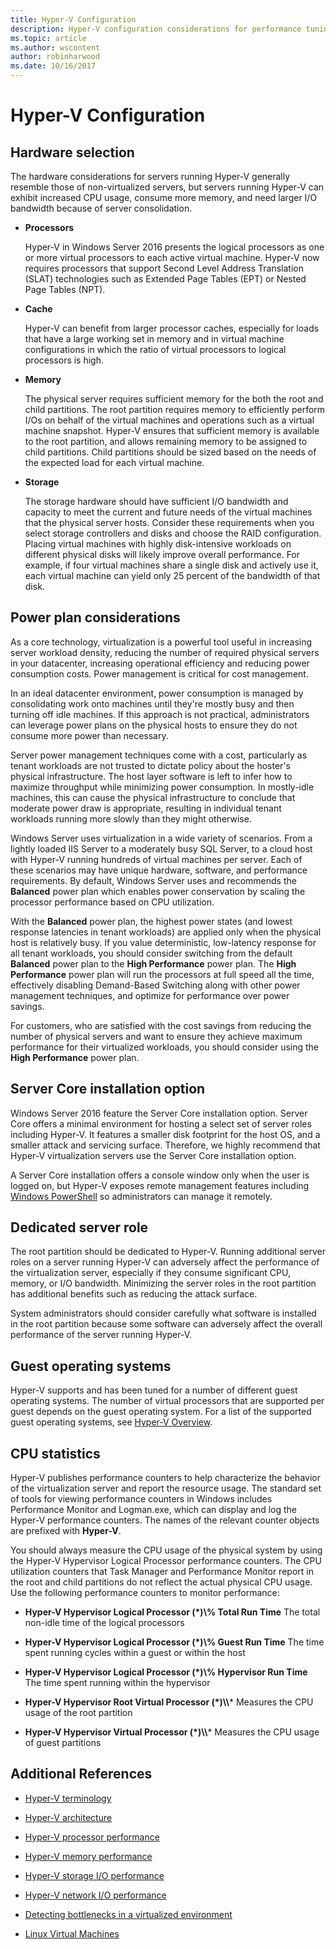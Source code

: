 ```yaml
---
title: Hyper-V Configuration
description: Hyper-V configuration considerations for performance tuning
ms.topic: article
ms.author: wscontent
author: robinharwood
ms.date: 10/16/2017
---
```


# Hyper-V Configuration

## Hardware selection

The hardware considerations for servers running Hyper-V generally resemble those of non-virtualized servers, but servers running Hyper-V can exhibit increased CPU usage, consume more memory, and need larger I/O bandwidth because of server consolidation.

-   **Processors**

    Hyper-V in Windows Server 2016 presents the logical processors as one or more virtual processors to each active virtual machine. Hyper-V now requires processors that support Second Level Address Translation (SLAT) technologies such as Extended Page Tables (EPT) or Nested Page Tables (NPT).

-   **Cache**

    Hyper-V can benefit from larger processor caches, especially for loads that have a large working set in memory and in virtual machine configurations in which the ratio of virtual processors to logical processors is high.

-   **Memory**

    The physical server requires sufficient memory for the both the root and child partitions. The root partition requires memory to efficiently perform I/Os on behalf of the virtual machines and operations such as a virtual machine snapshot. Hyper-V ensures that sufficient memory is available to the root partition, and allows remaining memory to be assigned to child partitions. Child partitions should be sized based on the needs of the expected load for each virtual machine.

-   **Storage**

    The storage hardware should have sufficient I/O bandwidth and capacity to meet the current and future needs of the virtual machines that the physical server hosts. Consider these requirements when you select storage controllers and disks and choose the RAID configuration. Placing virtual machines with highly disk-intensive workloads on different physical disks will likely improve overall performance. For example, if four virtual machines share a single disk and actively use it, each virtual machine can yield only 25 percent of the bandwidth of that disk.

## Power plan considerations

As a core technology, virtualization is a powerful tool useful in increasing server workload density, reducing the number of required physical servers in your datacenter, increasing operational efficiency and reducing power consumption costs. Power management is critical for cost management.

In an ideal datacenter environment, power consumption is managed by consolidating work onto machines until they're mostly busy and then turning off idle machines. If this approach is not practical, administrators can leverage power plans on the physical hosts to ensure they do not consume more power than necessary.

Server power management techniques come with a cost, particularly as tenant workloads are not trusted to dictate policy about the hoster's physical infrastructure. The host layer software is left to infer how to maximize throughput while minimizing power consumption. In mostly-idle machines, this can cause the physical infrastructure to conclude that moderate power draw is appropriate, resulting in individual tenant workloads running more slowly than they might otherwise.

Windows Server uses virtualization in a wide variety of scenarios. From a lightly loaded IIS Server to a moderately busy SQL Server, to a cloud host with Hyper-V running hundreds of virtual machines per server. Each of these scenarios may have unique hardware, software, and performance requirements. By default, Windows Server uses and recommends the **Balanced** power plan which enables power conservation by scaling the processor performance based on CPU utilization.

With the **Balanced** power plan, the highest power states (and lowest response latencies in tenant workloads) are applied only when the physical host is relatively busy. If you value deterministic, low-latency response for all tenant workloads, you should consider switching from the default **Balanced** power plan to the **High Performance** power plan. The **High Performance** power plan will run the processors at full speed all the time, effectively disabling Demand-Based Switching along with other power management techniques, and optimize for performance over power savings.

For customers, who are satisfied with the cost savings from reducing the number of physical servers and want to ensure they achieve maximum performance for their virtualized workloads, you should consider using the **High Performance** power plan.


## Server Core installation option

Windows Server 2016 feature the Server Core installation option. Server Core offers a minimal environment for hosting a select set of server roles including Hyper-V. It features a smaller disk footprint for the host OS, and a smaller attack and servicing surface. Therefore, we highly recommend that Hyper-V virtualization servers use the Server Core installation option.

A Server Core installation offers a console window only when the user is logged on, but Hyper-V exposes remote management features including [Windows PowerShell](/powershell/module/hyper-v/) so administrators can manage it remotely.

## Dedicated server role

The root partition should be dedicated to Hyper-V. Running additional server roles on a server running Hyper-V can adversely affect the performance of the virtualization server, especially if they consume significant CPU, memory, or I/O bandwidth. Minimizing the server roles in the root partition has additional benefits such as reducing the attack surface.

System administrators should consider carefully what software is installed in the root partition because some software can adversely affect the overall performance of the server running Hyper-V.

## Guest operating systems

Hyper-V supports and has been tuned for a number of different guest operating systems. The number of virtual processors that are supported per guest depends on the guest operating system. For a list of the supported guest operating systems, see [Hyper-V Overview](/previous-versions/windows/it-pro/windows-server-2012-R2-and-2012/hh831531(v=ws.11)).

## CPU statistics

Hyper-V publishes performance counters to help characterize the behavior of the virtualization server and report the resource usage. The standard set of tools for viewing performance counters in Windows includes Performance Monitor and Logman.exe, which can display and log the Hyper-V performance counters. The names of the relevant counter objects are prefixed with **Hyper-V**.

You should always measure the CPU usage of the physical system by using the Hyper-V Hypervisor Logical Processor performance counters. The CPU utilization counters that Task Manager and Performance Monitor report in the root and child partitions do not reflect the actual physical CPU usage. Use the following performance counters to monitor performance:

- **Hyper-V Hypervisor Logical Processor (\*)\\% Total Run Time** The total non-idle time of the logical processors

- **Hyper-V Hypervisor Logical Processor (\*)\\% Guest Run Time** The time spent running cycles within a guest or within the host

- **Hyper-V Hypervisor Logical Processor (\*)\\% Hypervisor Run Time** The time spent running within the hypervisor

- **Hyper-V Hypervisor Root Virtual Processor (\*)\\\\*** Measures the CPU usage of the root partition

- **Hyper-V Hypervisor Virtual Processor (\*)\\\\*** Measures the CPU usage of guest partitions


## Additional References

-   [Hyper-V terminology](terminology.md)

-   [Hyper-V architecture](architecture.md)

-   [Hyper-V processor performance](processor-performance.md)

-   [Hyper-V memory performance](memory-performance.md)

-   [Hyper-V storage I/O performance](storage-io-performance.md)

-   [Hyper-V network I/O performance](network-io-performance.md)

-   [Detecting bottlenecks in a virtualized environment](detecting-virtualized-environment-bottlenecks.md)

-   [Linux Virtual Machines](linux-virtual-machine-considerations.md)

